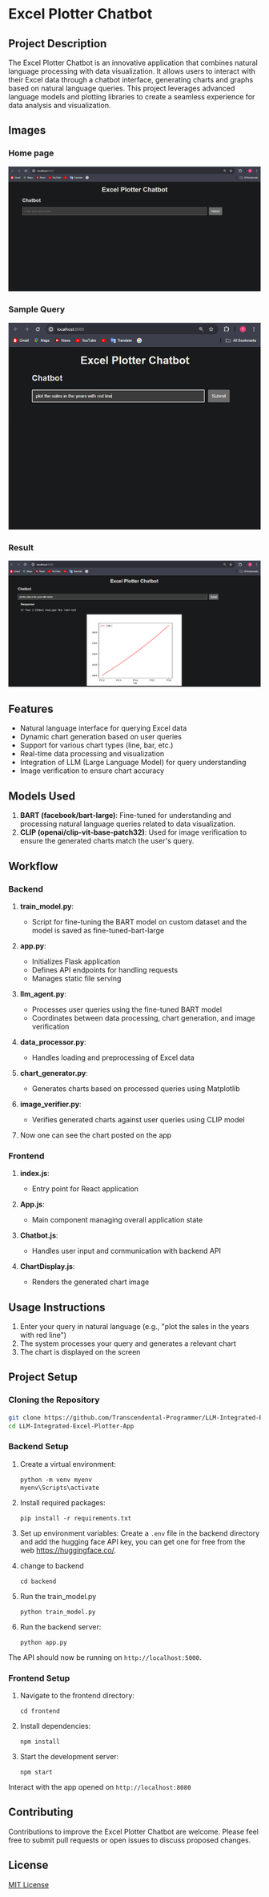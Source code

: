 # Excel Plotter Chatbot

## Project Description

The Excel Plotter Chatbot is an innovative application that combines natural language processing with data visualization. It allows users to interact with their Excel data through a chatbot interface, generating charts and graphs based on natural language queries. This project leverages advanced language models and plotting libraries to create a seamless experience for data analysis and visualization.

## Images

### Home page
![Home page](https://github.com/Transcendental-Programmer/LLM-Integrated-Excel-Plotter-App/blob/main/static/images/home.png.png)

### Sample Query
![Sample Query](https://github.com/Transcendental-Programmer/LLM-Integrated-Excel-Plotter-App/blob/main/static/images/sample-query.png)

### Result
![Result](https://github.com/Transcendental-Programmer/LLM-Integrated-Excel-Plotter-App/blob/main/static/images/result.png)

## Features

- Natural language interface for querying Excel data
- Dynamic chart generation based on user queries
- Support for various chart types (line, bar, etc.)
- Real-time data processing and visualization
- Integration of LLM (Large Language Model) for query understanding
- Image verification to ensure chart accuracy

## Models Used

1. **BART (facebook/bart-large)**: Fine-tuned for understanding and processing natural language queries related to data visualization.
2. **CLIP (openai/clip-vit-base-patch32)**: Used for image verification to ensure the generated charts match the user's query.

## Workflow

### Backend


1. **train_model.py**:
   - Script for fine-tuning the BART model on custom dataset and the model is saved as fine-tuned-bart-large

2. **app.py**: 
   - Initializes Flask application
   - Defines API endpoints for handling requests
   - Manages static file serving

3. **llm_agent.py**:
   - Processes user queries using the fine-tuned BART model
   - Coordinates between data processing, chart generation, and image verification

4. **data_processor.py**:
   - Handles loading and preprocessing of Excel data

5. **chart_generator.py**:
   - Generates charts based on processed queries using Matplotlib

6. **image_verifier.py**:
   - Verifies generated charts against user queries using CLIP model
    
7. Now one can see the chart posted on the app


### Frontend

1. **index.js**:
   - Entry point for React application

2. **App.js**:
   - Main component managing overall application state

3. **Chatbot.js**:
   - Handles user input and communication with backend API

4. **ChartDisplay.js**:
   - Renders the generated chart image

## Usage Instructions

1. Enter your query in natural language (e.g., "plot the sales in the years with red line")
2. The system processes your query and generates a relevant chart
3. The chart is displayed on the screen

## Project Setup

### Cloning the Repository

```bash
git clone https://github.com/Transcendental-Programmer/LLM-Integrated-Excel-Plotter-App.git
cd LLM-Integrated-Excel-Plotter-App
```

### Backend Setup

1. Create a virtual environment:
   ```
   python -m venv myenv
   myenv\Scripts\activate
   ```

2. Install required packages:
   ```
   pip install -r requirements.txt
   ```

3. Set up environment variables:
   Create a `.env` file in the backend directory and add the hugging face API key, you can get one for free from the web https://huggingface.co/.


4. change to backend
   ```
   cd backend
   ```
5. Run the train_model.py
   ```
   python train_model.py
   ```
6. Run the backend server:
   ```
   python app.py
   ```

The API should now be running on `http://localhost:5000`.

### Frontend Setup

1. Navigate to the frontend directory:
   ```
   cd frontend
   ```

2. Install dependencies:
   ```
   npm install
   ```

3. Start the development server:
   ```
   npm start
   ```
Interact with the app opened on `http://localhost:8080`

## Contributing

Contributions to improve the Excel Plotter Chatbot are welcome. Please feel free to submit pull requests or open issues to discuss proposed changes.

## License

[MIT License](LICENSE)
